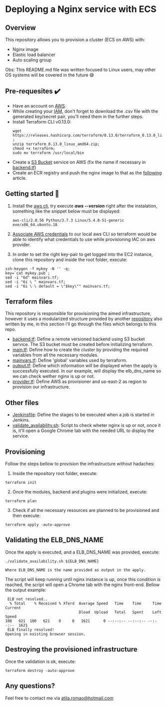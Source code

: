 # Deploying a Nginx service with ECS

## Overview 
This repository allows you to provision a cluster (ECS on AWS) with:
- Nginx image
- Elastic load balancer
- Auto scaling group 

Obs: This README.md file was written focused to Linux users, may other OS systems will be covered in the future 😅

## Pre-requesites ✔️
- Have an account on [AWS](https://aws.amazon.com/pt/premiumsupport/knowledge-center/create-and-activate-aws-account/ "Creating an aws account").
- While creating your [IAM](https://docs.aws.amazon.com/pt_br/IAM/latest/UserGuide/id_users_create.html "How to create IAM user account"), don't forget to download the .csv file with the generated key/secret pair, you'll need them in the further steps.
- Install Terraform CLI v0.13.0:
    ```
    wget https://releases.hashicorp.com/terraform/0.13.0/terraform_0.13.0_linux_amd64.zip ;
    unzip terraform_0.13.0_linux_amd64.zip;
    chmod +x terraform;
    sudo mv terraform /usr/local/bin
    ```
- Create a [S3 Bucket](https://docs.aws.amazon.com/AmazonS3/latest/user-guide/create-bucket.html "Create a S3 Bucket") service on AWS (fix the name if necessary in [backend.tf](https://github.com/atilasantos/iac-terraform-remessa-online-poc/blob/main/backend.tf))
- Create an ECR registry and push the nginx image to that as the [following](https://docs.aws.amazon.com/AmazonECR/latest/userguide/docker-push-ecr-image.html) article.

## Getting started 🚀
1. Install the [aws cli](https://docs.aws.amazon.com/pt_br/cli/latest/userguide/install-cliv2.html "Installing aws cli"), try execute ***aws --version*** right after the instalation, something like the snippet below must be displayed:

    ``aws-cli/2.0.56 Python/3.7.3 Linux/5.4.0-51-generic exe/x86_64.ubuntu.18``
2. [Associate AWS credentials](https://docs.aws.amazon.com/cli/latest/userguide/cli-configure-quickstart.html "Configure aws credentials") to our local aws CLI so terraform would be able to identify what credentials to use while provisioning IAC on aws provider.

3. In order to set the right key-pair to get logged into the EC2 instance, clone this repository and inside the root folder, execute:
```shell
ssh-keygen -f mykey -N '' -q;
key=`cat mykey.pub`;
sed -i "6d" mainvars.tf;
sed -i "6i \ " mainvars.tf;
sed -i "6i \ \ default = \"$key\"" mainvars.tf;
```

## Terraform files
This repository is responsible for provisioning the aimed infrastructure, however it uses a modularized structure provided by another [repository](https://github.com/atilasantos/iac-terraform-modules-remessa-online-poc.git) also written by me, in this section i'll go through the files which belongs to this repo.
-  [backend.tf](https://github.com/atilasantos/iac-terraform-remessa-online-poc/blob/main/backend.tf): Define a remote versioned backend using S3 bucket service. The S3 bucket must be created before initializing terraform.
- [main.tf](https://github.com/atilasantos/iac-terraform-remessa-online-poc/blob/main/main.tf): Define how to create the cluster by providing the required variables from all the necessary modules.
- [mainvars.tf](https://github.com/atilasantos/iac-terraform-remessa-online-poc/blob/main/mainvars.tf): Define 'global' variables used by terraform.
- [output.tf](https://github.com/atilasantos/iac-terraform-remessa-online-poc/blob/main/output.tf): Define which information will be displayed when the apply is successfully executed. In our example, will display the elb_dns_name so we can check wether nginx is up or not.
- [provider.tf](https://github.com/atilasantos/iac-terraform-remessa-online-poc/blob/main/provider.tf): Define AWS as provisioner and us-east-2 as region to provision our infrastructure.

## Other files
- [Jenkinsfile](https://github.com/atilasantos/iac-terraform-remessa-online-poc/blob/main/Jenkinsfile): Define the stages to be executed when a job is started in Jenkins.
- [validate_availability.sh](https://github.com/atilasantos/iac-terraform-remessa-online-poc/blob/main/validate_availability.sh): Script to check wheter nginx is up or not, once it is, it'll open a Google Chrome tab with the needed URL to display the service.

## Provisioning
Follow the steps bellow to provision the infrastructure without hadaches:
1. Inside the repository root folder, execute:
```shell
terraform init
```
2. Once the modules, backend and plugins were initialized, execute:
```shell
terraform plan
```
3. Check if all the necessary resources are planned to be provisioned and then execute:
```shell
terraform apply -auto-approve
```
## Validating the ELB_DNS_NAME
Once the apply is executed, and a ELB_DNS_NAME was provided, execute:
```shell
./validate_availability.sh ${ELB_DNS_NAME}

Where ELB_DNS_NAME is the name provided as output in the apply.
```
The script will keep running until nginx instance is up, once this condition is reached, the script will open a Chrome tab with the nginx front-end.
Bellow the output example:
```shell
 ELB not resolved.. 
  % Total    % Received % Xferd  Average Speed   Time    Time     Time  Current
                                 Dload  Upload   Total   Spent    Left  Speed
100   621  100   621    0     0   1621      0 --:--:-- --:--:-- --:--:--  1621
 ELB finally resolved! 
Opening in existing browser session.
```
## Destroying the provisioned infrastructure
Once the validation is ok, execute:
```shell
terraform destroy -auto-approve
```

## Any questions?
Feel free to contact me via atila.romao@hotmail.com